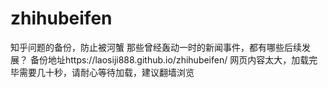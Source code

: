 # zhihubeifen
知乎问题的备份，防止被河蟹
那些曾经轰动一时的新闻事件，都有哪些后续发展？
备份地址https://laosiji888.github.io/zhihubeifen/
网页内容太大，加载完毕需要几十秒，请耐心等待加载，建议翻墙浏览
